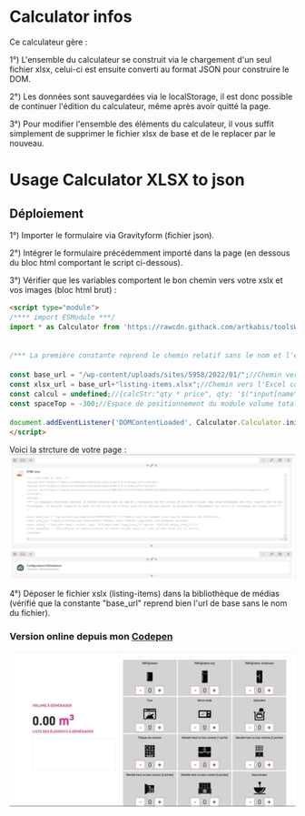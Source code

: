 # Calculator infos

Ce calculateur gère : 

1°) L'ensemble du calculateur se construit via le chargement d'un seul fichier xlsx, celui-ci est ensuite converti au format JSON pour construire le DOM.

2°) Les données sont sauvegardées via le localStorage, il est donc possible de continuer l'édition du calculateur, même après avoir quitté la page.

3°) Pour modifier l'ensemble des éléments du calculateur, il vous suffit simplement de supprimer le fichier xlsx de base et de le replacer par le nouveau.

# Usage Calculator XLSX to json

## Déploiement

1°) Importer le formulaire via Gravityform (fichier json).

2°) Intégrer le formulaire précédemment importé dans la page (en dessous du bloc html comportant le script ci-dessous).

3°) Vérifier que les variables comportent le bon chemin vers votre xslx et vos images (bloc html brut) : 
```html
<script type="module">
/**** import ESModule ***/
import * as Calculator from 'https://rawcdn.githack.com/artkabis/toolsWP/50ca12c804edc3950248c355b5233e8134cb58e3/demenagement-calculator/module.calculator.min.mjs';


/*** La première constante reprend le chemin relatif sans le nom et l'extension de vos icones et du fichier xlsx (que vous récupérez une fois ceux-ci mis en bibliothèque), la seconde comporte la base url et le nom du fichier xlsx et le dernier permet de paramètrer l'espacement au scroll du conteneur de volume total ***/

const base_url = "/wp-content/uploads/sites/5958/2022/01/";//Chemin vers les images (sans nom et extension de celles-ci).
const xlsx_url = base_url+"listing-items.xlsx";//Chemin vers l'Excel comportant les éléments traités.
const calcul = undefined;//{calcStr:"qty * price", qty: '$("input[name^=qty_item_]")',price: '$("[id^=price_item_]")'};
const spaceTop = -300;//Espace de positionnement du module volume total et liste d'item (fixé via le scroll)

document.addEventListener('DOMContentLoaded', Calculator.Calculator.init({baseUrl:base_url,xlsxUrl: xlsx_url}));//Initialisation du calculateur après chargement du DOM
</script>
```
Voici la strcture de votre page : 
![Agencement de votre page](https://github.com/artkabis/toolsWP/blob/main/demenagement-calculator/sources/agencement-page-calculator.JPG)

4°) Déposer le fichier xslx (listing-items) dans la bibliothèque de médias (vérifié que la constante "base_url" reprend bien l'url de base sans le nom du fichier).



### Version online depuis mon [Codepen](https://codepen.io/artkabis/pen/wvXWrmB)


![Screen calculator](https://github.com/artkabis/toolsWP/blob/main/demenagement-calculator/sources/screen-calculator.JPG)
